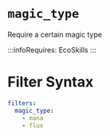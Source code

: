# `magic_type`

Require a certain magic type

:::infoRequires:
EcoSkills
:::

# Filter Syntax
```yaml
filters:
  magic_type:
    - mana
    - flux
```
